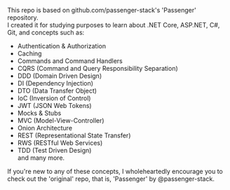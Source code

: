 This repo is based on github.com/passenger-stack's 'Passenger' repository. <br>
I created it for studying purposes to learn about .NET Core, ASP.NET, C#, Git, and concepts such as:
* Authentication & Authorization
* Caching
* Commands and Command Handlers
* CQRS (Command and Query Responsibility Separation)
* DDD (Domain Driven Design)
* DI (Dependency Injection)
* DTO (Data Transfer Object)
* IoC (Inversion of Control)
* JWT (JSON Web Tokens)
* Mocks & Stubs
* MVC (Model-View-Controller)
* Onion Architecture
* REST (Representational State Transfer)
* RWS (RESTful Web Services)
* TDD (Test Driven Design) <br>
and many more.

If you're new to any of these concepts, I wholeheartedly encourage you to check out the 'original' repo, that is, 'Passenger' by @passenger-stack.
